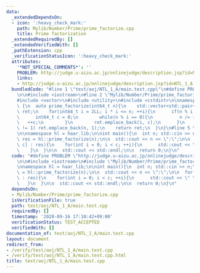 ```yaml
---
data:
  _extendedDependsOn:
  - icon: ':heavy_check_mark:'
    path: Mylib/Number/Prime/prime_factorize.cpp
    title: Prime factorization
  _extendedRequiredBy: []
  _extendedVerifiedWith: []
  _pathExtension: cpp
  _verificationStatusIcon: ':heavy_check_mark:'
  attributes:
    '*NOT_SPECIAL_COMMENTS*': ''
    PROBLEM: http://judge.u-aizu.ac.jp/onlinejudge/description.jsp?id=NTL_1_A
    links:
    - http://judge.u-aizu.ac.jp/onlinejudge/description.jsp?id=NTL_1_A
  bundledCode: "#line 1 \"test/aoj/NTL_1_A/main.test.cpp\"\n#define PROBLEM \"http://judge.u-aizu.ac.jp/onlinejudge/description.jsp?id=NTL_1_A\"\
    \n\n#include <iostream>\n#line 2 \"Mylib/Number/Prime/prime_factorize.cpp\"\n\
    #include <vector>\n#include <utility>\n#include <cstdint>\n\nnamespace haar_lib\
    \ {\n  auto prime_factorize(int64_t n){\n    std::vector<std::pair<int64_t, int64_t>>\
    \ ret;\n    for(int64_t i = 2LL; i * i <= n; ++i){\n      if(n % i == 0){\n  \
    \      int64_t c = 0;\n        while(n % i == 0){\n          n /= i;\n       \
    \   ++c;\n        }\n        ret.emplace_back(i, c);\n      }\n    }\n    if(n\
    \ != 1) ret.emplace_back(n, 1);\n    return ret;\n  }\n}\n#line 5 \"test/aoj/NTL_1_A/main.test.cpp\"\
    \n\nnamespace hl = haar_lib;\n\nint main(){\n  int n; std::cin >> n;\n\n  auto\
    \ res = hl::prime_factorize(n);\n\n  std::cout << n << \":\";\n\n  for(auto &[x,\
    \ c] : res){\n    for(int i = 0; i < c; ++i){\n      std::cout << \" \" << x;\n\
    \    }\n  }\n\n  std::cout << std::endl;\n\n  return 0;\n}\n"
  code: "#define PROBLEM \"http://judge.u-aizu.ac.jp/onlinejudge/description.jsp?id=NTL_1_A\"\
    \n\n#include <iostream>\n#include \"Mylib/Number/Prime/prime_factorize.cpp\"\n\
    \nnamespace hl = haar_lib;\n\nint main(){\n  int n; std::cin >> n;\n\n  auto res\
    \ = hl::prime_factorize(n);\n\n  std::cout << n << \":\";\n\n  for(auto &[x, c]\
    \ : res){\n    for(int i = 0; i < c; ++i){\n      std::cout << \" \" << x;\n \
    \   }\n  }\n\n  std::cout << std::endl;\n\n  return 0;\n}\n"
  dependsOn:
  - Mylib/Number/Prime/prime_factorize.cpp
  isVerificationFile: true
  path: test/aoj/NTL_1_A/main.test.cpp
  requiredBy: []
  timestamp: '2020-09-16 17:10:42+09:00'
  verificationStatus: TEST_ACCEPTED
  verifiedWith: []
documentation_of: test/aoj/NTL_1_A/main.test.cpp
layout: document
redirect_from:
- /verify/test/aoj/NTL_1_A/main.test.cpp
- /verify/test/aoj/NTL_1_A/main.test.cpp.html
title: test/aoj/NTL_1_A/main.test.cpp
---
```

